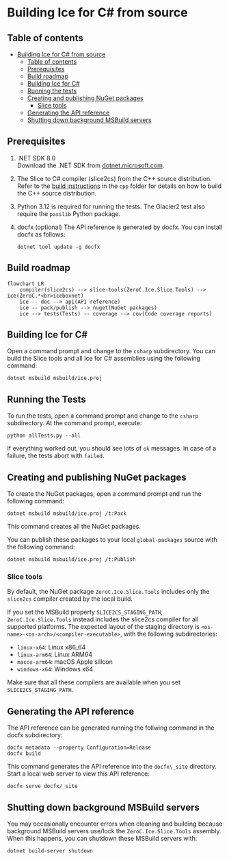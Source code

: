 # Building Ice for C\# from source

## Table of contents

- [Building Ice for C# from source](#building-ice-for-c-1-from-source)
  - [Table of contents](#table-of-contents)
  - [Prerequisites](#prerequisites)
  - [Build roadmap](#build-roadmap)
  - [Building Ice for C#](#building-ice-for-c-1)
  - [Running the tests](#running-the-tests)
  - [Creating and publishing NuGet packages](#creating-and-publishing-nuget-packages)
    - [Slice tools](#slice-tools)
  - [Generating the API reference](#generating-the-api-reference)
  - [Shutting down background MSBuild servers](#shutting-down-background-msbuild-servers)

## Prerequisites

1. .NET SDK 8.0 \
   Download the .NET SDK from [dotnet.microsoft.com](https://dotnet.microsoft.com/en-us/download/dotnet).

2. The Slice to C# compiler (slice2cs) from the C++ source distribution. \
   Refer to the [build instructions](../cpp/BUILDING.md) in the `cpp` folder for details on how to build the C++ source
   distribution.

3. Python 3.12 is required for running the tests. The Glacier2 test also require the `passlib` Python package.

4. docfx (optional)
   The  API reference is generated by docfx. You can install docfx as follows:

   ```shell
   dotnet tool update -g docfx
   ```

## Build roadmap

```mermaid
flowchart LR
    compiler(slice2cs) --> slice-tools(ZeroC.Ice.Slice.Tools) --> ice(ZeroC.*<br>iceboxnet)
    ice -- doc --> api(API reference)
    ice -- pack/publish --> nuget(NuGet packages)
    ice --> tests(Tests) -- coverage --> cov(Code coverage reports)
```

## Building Ice for C\#

Open a command prompt and change to the `csharp` subdirectory. You can build the Slice tools and all Ice for C# assemblies
using the following command:

```shell
dotnet msbuild msbuild/ice.proj
```

## Running the Tests

To run the tests, open a command prompt and change to the `csharp` subdirectory. At the command prompt, execute:

```shell
python allTests.py --all
```

If everything worked out, you should see lots of `ok` messages. In case of a failure, the tests abort with `failed`.

## Creating and publishing NuGet packages

To create the NuGet packages, open a command prompt and run the following command:

```shell
dotnet msbuild msbuild/ice.proj /t:Pack
```

This command creates all the NuGet packages.

You can publish these packages to your local `global-packages` source with the following command:

```shell
dotnet msbuild msbuild/ice.proj /t:Publish
```

### Slice tools

By default, the NuGet package `ZeroC.Ice.Slice.Tools` includes only the `slice2cs` compiler created by the local build.

If you set the MSBuild property `SLICE2CS_STAGING_PATH`, `ZeroC.Ice.Slice.Tools` instead includes the slice2cs compiler
for all supported platforms. The expected layout of the staging directory is `<os-name>-<os-arch>/<compiler-executable>`,
with the following subdirectories:

- `linux-x64`: Linux x86_64
- `linux-arm64`: Linux ARM64
- `macos-arm64`: macOS Apple silicon
- `windows-x64`: Windows x64

Make sure that all these compilers are available when you set `SLICE2CS_STAGING_PATH`.

## Generating the API reference

The API reference can be generated running the follwing command in the docfx subdirectory:

```shell
docfx metadata --property Configuration=Release
docfx build
```

This command generates the API reference into the `docfx\_site` directory. Start a local web server to view this API reference:

```shell
docfx serve docfx/_site
```

## Shutting down background MSBuild servers

You may occasionally encounter errors when cleaning and building because background MSBuild servers use/lock the
`ZeroC.Ice.Slice.Tools` assembly. When this happens, you can shutdown these MSBuild servers with:

```shell
dotnet build-server shutdown
```

